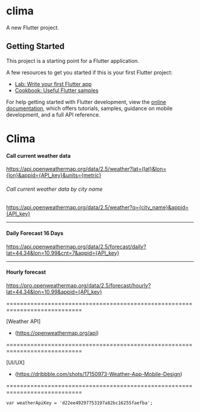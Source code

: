 # clima

A new Flutter project.

## Getting Started

This project is a starting point for a Flutter application.

A few resources to get you started if this is your first Flutter project:

- [Lab: Write your first Flutter app](https://docs.flutter.dev/get-started/codelab)
- [Cookbook: Useful Flutter samples](https://docs.flutter.dev/cookbook)

For help getting started with Flutter development, view the
[online documentation](https://docs.flutter.dev/), which offers tutorials,
samples, guidance on mobile development, and a full API reference.


# Clima

#### Call current weather data
https://api.openweathermap.org/data/2.5/weather?lat={lat}&lon={lon}&appid={API_key}&units={metric}

###### Call current weather data by city name
https://api.openweathermap.org/data/2.5/weather?q={city_name}&appid={API_key}

---

#### Daily Forecast 16 Days
https://api.openweathermap.org/data/2.5/forecast/daily?lat=44.34&lon=10.99&cnt=7&appid={API_key}

---

#### Hourly forecast
https://pro.openweathermap.org/data/2.5/forecast/hourly?lat=44.34&lon=10.99&appid={API_key}


============================================================================


[Weather API]
* (https://openweathermap.org/api)

============================================================================


[UI/UX]
* (https://dribbble.com/shots/17150973-Weather-App-Mobile-Design)


============================================================================


`var weatherApiKey = 'd22ee49297753197a82bc16255faefba';`
